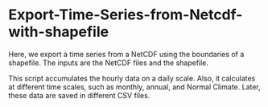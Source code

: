 # Export-Time-Series-from-Netcdf-with-shapefile
Here, we export a time series from a NetCDF using the boundaries of a shapefile. 
The inputs are the NetCDF files and the shapefile. 

This script accumulates the hourly data on a daily scale.
Also, it calculates at different time scales, such as monthly, annual, and Normal Climate. 
Later, these data are saved in different CSV files. 
